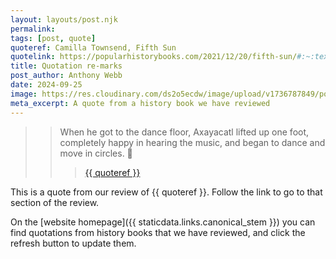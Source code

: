 ```yaml
---
layout: layouts/post.njk
permalink: 
tags: [post, quote]
quoteref: Camilla Townsend, Fifth Sun
quotelink: https://popularhistorybooks.com/2021/12/20/fifth-sun/#:~:text=When%20he%20got%20to%20the%20dance%20floor%2C%20Axayacatl%20lifted%20up%20one%20foot%2C%20completely%20happy%20in%20hearing%20the%20music%2C%20and%20began%20to%20dance%20and%20move%20in%20circles
title: Quotation re-marks
post_author: Anthony Webb
date: 2024-09-25
image: https://res.cloudinary.com/ds2o5ecdw/image/upload/v1736787849/pophist_static/twemoji_loudspeaker.png
meta_excerpt: A quote from a history book we have reviewed
---
```

>>  When he got to the dance floor, Axayacatl lifted up one foot, completely happy in hearing the music, and began to dance and move in circles. 📣
>>> <a href="{{ quotelink }}" target=_blank>{{ quoteref }}</a>

This is a quote from our review of {{ quoteref }}. Follow the link to go to that section of the review.

On the [website homepage]({{ staticdata.links.canonical_stem }}) you can find quotations from history books that we have reviewed, and click the refresh button to update them.